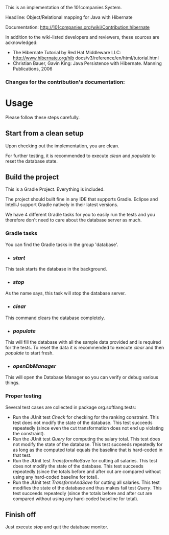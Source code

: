 This is an implementation of the 101companies System.

Headline: Object/Relational mapping for Java with Hibernate

Documentation: http://101companies.org/wiki/Contribution:hibernate

In addition to the wiki-listed developers and reviewers, these sources are acknowledged: 

* The Hibernate Tutorial by Red Hat Middleware LLC: http://www.hibernate.org/hib docs/v3/reference/en/html/tutorial.html
* Christian Bauer, Gavin King: Java Persistence with Hibernate. Manning Publications, 2006

### Changes for the contribution's documentation:

# Usage
Please follow these steps carefully.

## Start from a clean setup
Upon checking out the implementation, you are clean.

For further testing,
it is recommended to execute *clean* and *populate* to reset the database state.

## Build the project
This is a Gradle Project.
Everything is included.

The project should built fine in any IDE that supports Gradle.
Eclipse and IntelliJ support Gradle natively in their latest versions.

We have 4 different Gradle tasks for you to easily run the tests and you therefore don't need to care about the database server as much.

### Gradle tasks

You can find the Gradle tasks in the group 'database'.

* ### *start*
This task starts the database in the background.

* ### *stop*
As the name says, this task will stop the database server.

* ### *clear*
This command clears the database completely.

* ### *populate*
This will fill the database with all the sample data provided and is required for the tests.
To reset the data it is recommended to execute *clear* and then *populate* to start fresh.

* ### *openDbManager*
This will open the Database Manager so you can verify or debug various things.

### Proper testing
Several test cases are collected in package org.softlang.tests:

* Run the JUnit test *Check* for checking for the ranking constraint. This test does not modify the state of the database. This test succeeds repeatedly (since even the cut transformation does not end up violating the constraint).
* Run the JUnit test *Query* for computing the salary total. This test does not modify the state of the database. This test succeeds repeatedly for as long as the computed total equals the baseline that is hard-coded in that test.
* Run the JUnit test *TransformNoSave* for cutting all salaries. This test does not modify the state of the database. This test succeeds repeatedly (since the totals before and after cut are compared without using any hard-coded baseline for total).
* Run the JUnit test *TransformAndSave* for cutting all salaries. This test modifies the state of the database and thus makes fail test *Query*. This test succeeds repeatedly (since the totals before and after cut are compared without using any hard-coded baseline for total).

## Finish off
Just execute *stop* and quit the database monitor.
